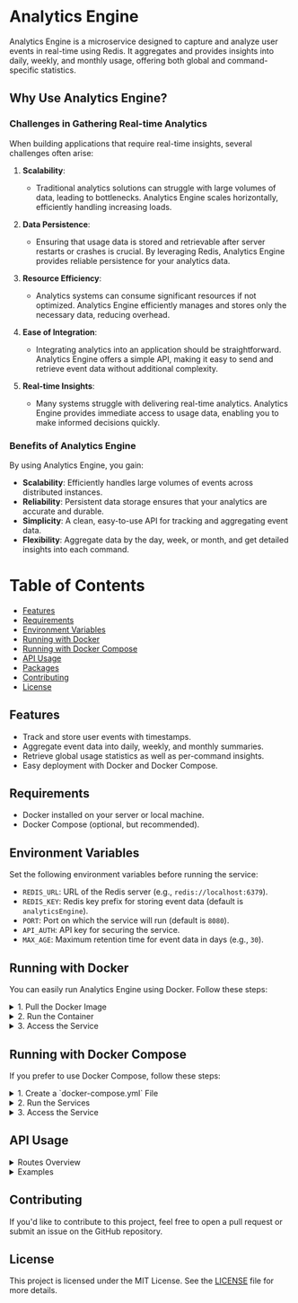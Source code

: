# Analytics Engine

Analytics Engine is a microservice designed to capture and analyze user events in real-time using Redis. It aggregates and provides insights into daily, weekly, and monthly usage, offering both global and command-specific statistics.

## Why Use Analytics Engine?

### Challenges in Gathering Real-time Analytics

When building applications that require real-time insights, several challenges often arise:

1. **Scalability**: 
   - Traditional analytics solutions can struggle with large volumes of data, leading to bottlenecks. Analytics Engine scales horizontally, efficiently handling increasing loads.

2. **Data Persistence**: 
   - Ensuring that usage data is stored and retrievable after server restarts or crashes is crucial. By leveraging Redis, Analytics Engine provides reliable persistence for your analytics data.

3. **Resource Efficiency**: 
   - Analytics systems can consume significant resources if not optimized. Analytics Engine efficiently manages and stores only the necessary data, reducing overhead.

4. **Ease of Integration**: 
   - Integrating analytics into an application should be straightforward. Analytics Engine offers a simple API, making it easy to send and retrieve event data without additional complexity.

5. **Real-time Insights**:
   - Many systems struggle with delivering real-time analytics. Analytics Engine provides immediate access to usage data, enabling you to make informed decisions quickly.

### Benefits of Analytics Engine

By using Analytics Engine, you gain:

- **Scalability**: Efficiently handles large volumes of events across distributed instances.
- **Reliability**: Persistent data storage ensures that your analytics are accurate and durable.
- **Simplicity**: A clean, easy-to-use API for tracking and aggregating event data.
- **Flexibility**: Aggregate data by the day, week, or month, and get detailed insights into each command.

# Table of Contents

- [Features](#features)
- [Requirements](#requirements)
- [Environment Variables](#environment-variables)
- [Running with Docker](#running-with-docker)
- [Running with Docker Compose](#running-with-docker-compose)
- [API Usage](#api-usage)
- [Packages](/packages/README.md)
- [Contributing](#contributing)
- [License](#license)

## Features

- Track and store user events with timestamps.
- Aggregate event data into daily, weekly, and monthly summaries.
- Retrieve global usage statistics as well as per-command insights.
- Easy deployment with Docker and Docker Compose.

## Requirements

- Docker installed on your server or local machine.
- Docker Compose (optional, but recommended).

## Environment Variables

Set the following environment variables before running the service:

- `REDIS_URL`: URL of the Redis server (e.g., `redis://localhost:6379`).
- `REDIS_KEY`: Redis key prefix for storing event data (default is `analyticsEngine`).
- `PORT`: Port on which the service will run (default is `8080`).
- `API_AUTH`: API key for securing the service.
- `MAX_AGE`: Maximum retention time for event data in days (e.g., `30`).

## Running with Docker

You can easily run Analytics Engine using Docker. Follow these steps:

<details>
<summary>1. Pull the Docker Image</summary>

```bash
docker pull ghcr.io/digital39999/analytics-engine:latest
```

</details>

<details>
<summary>2. Run the Container</summary>

Run the container with the necessary environment variables:

```bash
docker run -d \
  -e REDIS_URL="redis://your-redis-url:6379" \
  -e PORT=8080 \
  -e MAX_AGE=30 \
  -e API_AUTH="your-api-key" \
  -p 8080:8080 \
  ghcr.io/digital39999/redis-analytics-engine:latest
```

</details>

<details>
<summary>3. Access the Service</summary>

The service will be available at `http://localhost:8080`.

</details>

## Running with Docker Compose

If you prefer to use Docker Compose, follow these steps:

<details>
<summary>1. Create a `docker-compose.yml` File</summary>

Here’s an example `docker-compose.yml`:

```yaml
version: '3.8'

services:
  analytics-engine:
    image: ghcr.io/digital39999/analytics-engine:latest
    environment:
      REDIS_URL: "redis://redis:6379"
      PORT: 8080
      API_AUTH: "your-api-key"
      MAX_AGE: 365
    ports:
      - "8080:8080"
    depends_on:
      - redis

  redis:
    image: redis:latest
    ports:
      - "6379:6379"
```

</details>

<details>
<summary>2. Run the Services</summary>

To start the services, use the following command:

```bash
docker-compose up -d
```

</details>

<details>
<summary>3. Access the Service</summary>

Once the services are up, you can access Analytics Engine at `http://localhost:8080`.

</details>

## API Usage

<details>
<summary>Routes Overview</summary>

### Record an Event

You can record an event by sending a POST request to `/event`. Here's an example using `curl`:

```bash
curl -X POST http://localhost:8080/event \
-H "Content-Type: application/json" \
-H "Authorization: your-api-key" \
-d '{
  "name": "login",
  "userId": "user123",
  "createdAt": 1691913600
}'
```

- **`name`**: The event name (e.g., `login`, `purchase`).
- **`userId`**: A unique identifier for the user.
- **`createdAt`**: The timestamp of the event (in Unix time).

### Get Aggregated Analytics

To retrieve aggregated analytics, send a GET request to `/analytics`:

```bash
curl -X GET http://localhost:8080/analytics
```

- **Optional Query Parameter**:
  - `lookback`: Number of days to look back for daily counts (default is `7`).

### Get System Statistics

To retrieve system statistics, send a GET request to `/stats`:

```bash
curl -X GET http://localhost:8080/stats
```

- This will return information such as the total Redis keys, CPU and RAM usage, and system uptime.

</details>

<details>
<summary>Examples</summary>

### Example Node.js Client

Here’s how you could integrate Analytics Engine into a Node.js project:

```javascript
const apiUrl = 'http://localhost:8080/event';

async function recordEvent() {
  try {
    const response = await fetch(apiUrl, {
      method: 'POST',
      headers: {
        'Content-Type': 'application/json',
        'Authorization': 'your-api-key'
      },
      body: JSON.stringify({
        name: 'login',
        userId: 'user123',
        createdAt: Math.floor(Date.now() / 1000) // current Unix time
      })
    }).then(res => res.json());

    if (response.error) throw new Error(response.error);
    console.log('Event recorded successfully:', response.data);
  } catch (error) {
    console.error('Error recording event:', error.message);
  }
}

recordEvent();
```

### Example Python Client

Here’s how you could integrate Analytics Engine into a Python project using `requests`:

```python
import requests
import time

api_url = 'http://localhost:8080/event'

def record_event():
    data = {
        'name': 'login',
        'userId': 'user123',
        'createdAt': int(time.time())  # current Unix time
    }
    
    response = requests.post(api_url, json=data)
    if response.status_code == 200:
        print('Event recorded successfully:', response.json())
    else:
        print('Error recording event:', response.text)

record_event()
```

</details>

## Contributing

If you'd like to contribute to this project, feel free to open a pull request or submit an issue on the GitHub repository.

## License

This project is licensed under the MIT License. See the [LICENSE](LICENSE) file for more details.
